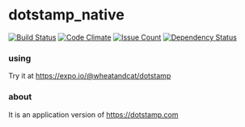 # dotstamp_native

[![Build Status](https://travis-ci.org/wheatandcat/dotstamp_native.svg?branch=master)](https://travis-ci.org/wheatandcat/dotstamp_native)
[![Code Climate](https://codeclimate.com/github/wheatandcat/dotstamp_native/badges/gpa.svg)](https://codeclimate.com/github/wheatandcat/dotstamp_native)
[![Issue Count](https://codeclimate.com/github/wheatandcat/dotstamp_native/badges/issue_count.svg)](https://codeclimate.com/github/wheatandcat/dotstamp_native)
[![Dependency Status](https://gemnasium.com/badges/github.com/wheatandcat/dotstamp_native.svg)](https://gemnasium.com/github.com/wheatandcat/dotstamp_native)

### using

Try it at https://expo.io/@wheatandcat/dotstamp

### about

It is an application version of https://dotstamp.com
